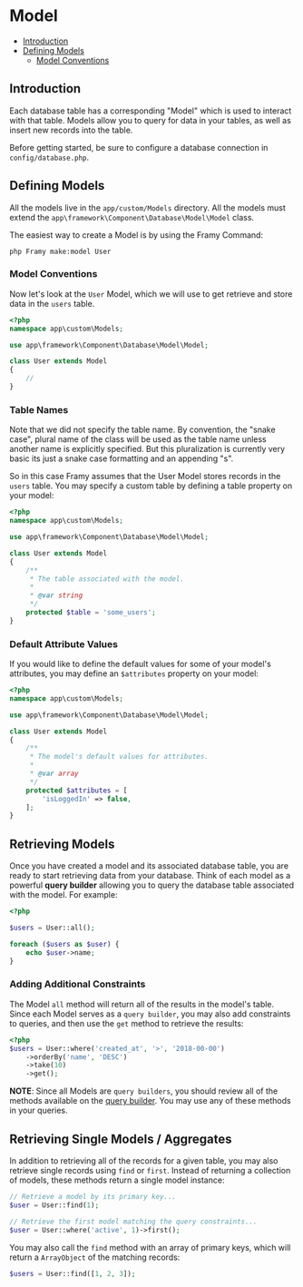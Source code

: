 # Model

- [Introduction](#introduction)
- [Defining Models](#defining-models)
    - [Model Conventions](#model-conventions)


## Introduction

Each database table has a corresponding "Model" which is used to interact with that table. Models allow you to query for data in your tables, as well as insert new records into the table.

Before getting started, be sure to configure a database connection in `config/database.php`.

## Defining Models

All the models live in the `app/custom/Models` directory. All the models must extend the `app\framework\Component\Database\Model\Model` class.

The easiest way to create a Model is by using the Framy Command:

```
php Framy make:model User
```

### Model Conventions

Now let's look at the `User` Model, which we will use to get retrieve and store data in the `users` table.

```php
<?php
namespace app\custom\Models;

use app\framework\Component\Database\Model\Model;

class User extends Model
{
    //
}
```

### Table Names

Note that we did not specify the table name. By convention, the "snake case", plural name of the class will be used as the table name unless another name is explicitly specified. But this pluralization is currently very basic its just a snake case formatting and an appending "s". 

So in this case Framy assumes that the User Model stores records in the `users` table. You may specify a custom table by defining a table property on your model:

```php
<?php
namespace app\custom\Models;

use app\framework\Component\Database\Model\Model;

class User extends Model
{
    /**
     * The table associated with the model.
     *
     * @var string
     */
    protected $table = 'some_users';
}
```

### Default Attribute Values
If you would like to define the default values for some of your model's attributes, you may define an `$attributes` property on your model:

```php
<?php
namespace app\custom\Models;

use app\framework\Component\Database\Model\Model;

class User extends Model
{
    /**
     * The model's default values for attributes.
     *
     * @var array
     */
    protected $attributes = [
        'isLoggedIn' => false,
    ];
}
```

## Retrieving Models
Once you have created a model and its associated database table, you are ready to start retrieving data from your database. Think of each model as a powerful **query builder**  allowing you to query the database table associated with the model. For example:

```php
<?php

$users = User::all();

foreach ($users as $user) {
    echo $user->name;
}
```

### Adding Additional Constraints

The Model `all` method will return all of the results in the model's table. Since each Model serves as a `query builder`, you may also add constraints to queries, and then use the  `get` method to retrieve the results:

```php
<?php
$users = User::where('created_at', '>', '2018-00-00')
    ->orderBy('name', 'DESC')
    ->take(10)
    ->get();
```

**NOTE**: Since all Models are `query builders`, you should review all of the methods available on the [query builder](query_builder.md). You may use any of these methods in your queries.

## Retrieving Single Models / Aggregates

In addition to retrieving all of the records for a given table, you may also retrieve single records using `find` or `first`. Instead of returning a collection of models, these methods return a single model instance:

```php
// Retrieve a model by its primary key...
$user = User::find(1);

// Retrieve the first model matching the query constraints...
$user = User::where('active', 1)->first();
```

You may also call the `find` method with an array of primary keys, which will return a `ArrayObject` of the matching records:

```php
$users = User::find([1, 2, 3]);
```